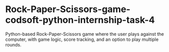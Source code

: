 # Rock-Paper-Scissors-game-codsoft-python-internship-task-4
Python-based Rock-Paper-Scissors game where the user plays against the computer, with game logic, score tracking, and an option to play multiple rounds.
